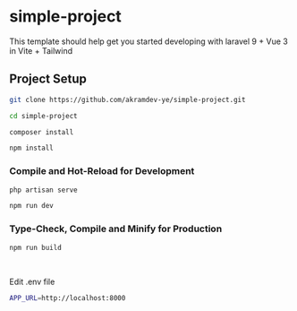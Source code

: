 

# simple-project
This template should help get you started developing with laravel 9 + Vue 3 in Vite + Tailwind

## Project Setup

```sh
git clone https://github.com/akramdev-ye/simple-project.git
```

```sh
cd simple-project
```

```sh
composer install
```

```sh
npm install
```

### Compile and Hot-Reload for Development

```sh
php artisan serve
```

```sh
npm run dev
```

### Type-Check, Compile and Minify for Production

```sh
npm run build
```
<br>

Edit .env file

```sh
APP_URL=http://localhost:8000
```
